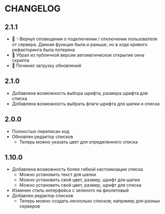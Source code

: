 # CHANGELOG

## 2.1.1

- :bug: :sparkles:Вернул оповещения о подключении / отключении пользователя от сервера. Данная функция была и раньше, но в ходе кривого рефакторинга была потеряна
- :bug: Убрал из публичной версии автоматическое открытие окна скрипта
- :bug: Починил загрузку обновлений

## 2.1.0

- Добавлена возможность выбора шрифта, размера шрифта для списка
- Добавлена возможность выбрать флаги шрифта для шапки и списка

## 2.0.0

- Полностью переписан код
- Обновлен редактор списков
  - Теперь можно указать цвет для определенного списка

## 1.10.0

- Добавлена возможность более гибкой кастомизации списка
  - Можно установить текст для шапки
  - Можно установить свой цвет, размер, шрифт для шапки
  - Можно установить свой цвет, размер, шрифт для списка
- Изменен стиль интерфейса с зеленого на фиолетовый
- Добавлен редактор списков
  - Теперь можно создать несколько списков; например для разных серверов
